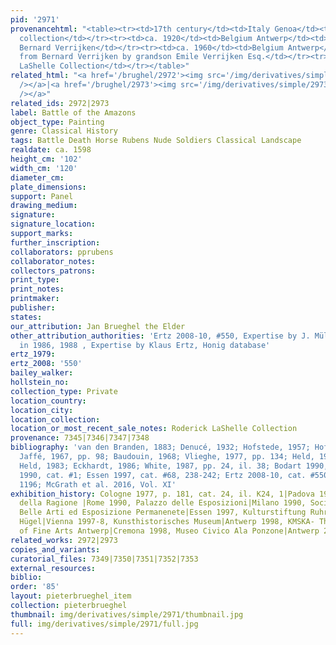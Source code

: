 ```yaml
---
pid: '2971'
provenancehtml: "<table><tr><td>17th century</td><td>Italy Genoa</td><td>Genoese noble
  collection</td></tr><tr><td>ca. 1920</td><td>Belgium Antwerp</td><td>Purchased by
  Bernard Verrijken</td></tr><tr><td>ca. 1960</td><td>Belgium Antwerp</td><td>Inherited
  from Bernard Verrijken by grandson Emile Verrijken Esq.</td></tr><tr><td>1993</td><td></td><td>Roderick
  LaShelle Collection</td></tr></table>"
related_html: "<a href='/brughel/2972'><img src='/img/derivatives/simple/2972/thumbnail.jpg'
  /></a>|<a href='/brughel/2973'><img src='/img/derivatives/simple/2973/thumbnail.jpg'
  /></a>"
related_ids: 2972|2973
label: Battle of the Amazons
object_type: Painting
genre: Classical History
tags: Battle Death Horse Rubens Nude Soldiers Classical Landscape
realdate: ca. 1598
height_cm: '102'
width_cm: '120'
diameter_cm:
plate_dimensions:
support: Panel
drawing_medium:
signature:
signature_location:
support_marks:
further_inscription:
collaborators: pprubens
collaborator_notes:
collectors_patrons:
print_type:
print_notes:
printmaker:
publisher:
states:
our_attribution: Jan Brueghel the Elder
other_attribution_authorities: 'Ertz 2008-10, #550, Expertise by J. Müller Hofstede
  in 1986, 1988 , Expertise by Klaus Ertz, Honig database'
ertz_1979:
ertz_2008: '550'
bailey_walker:
hollstein_no:
collection_type: Private
location_country:
location_city:
location_collection:
location_or_most_recent_sale_notes: Roderick LaShelle Collection
provenance: 7345|7346|7347|7348
bibliography: 'van den Branden, 1883; Denucé, 1932; Hofstede, 1957; Hofstede, 1962;
  Jaffé, 1967, pp. 98; Baudouin, 1968; Vlieghe, 1977, pp. 134; Held, 1982, pp. 22;
  Held, 1983; Eckhardt, 1986; White, 1987, pp. 24, il. 38; Bodart 1990, pp. 10; Padua/Rome/Milan
  1990, cat. #1; Essen 1997, cat. #68, 238-242; Ertz 2008-10, cat. #550, pp. 1193-94,
  1196; McGrath et al. 2016, Vol. XI'
exhibition_history: Cologne 1977, p. 181, cat. 24, il. K24, 1|Padova 1990, Palazzo
  della Ragione |Rome 1990, Palazzo delle Esposizioni|Milano 1990, Societa per le
  Belle Arti ed Esposizione Permanenete|Essen 1997, Kulturstiftung Ruhr Essen, Villa
  Hügel|Vienna 1997-8, Kunsthistorisches Museum|Antwerp 1998, KMSKA- The Royal Museum
  of Fine Arts Antwerp|Cremona 1998, Museo Civico Ala Ponzone|Antwerp 2014, Rubenianium
related_works: 2972|2973
copies_and_variants:
curatorial_files: 7349|7350|7351|7352|7353
external_resources:
biblio:
order: '85'
layout: pieterbrueghel_item
collection: pieterbrueghel
thumbnail: img/derivatives/simple/2971/thumbnail.jpg
full: img/derivatives/simple/2971/full.jpg
---
```

